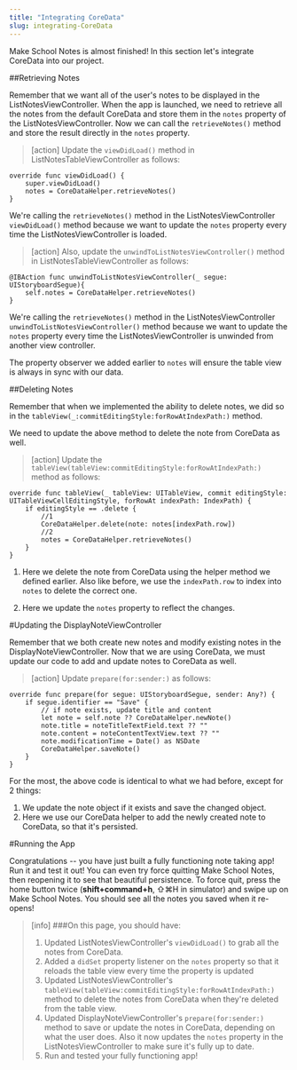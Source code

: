 ```yaml
---
title: "Integrating CoreData"
slug: integrating-CoreData
---
```


Make School Notes is almost finished! In this section let's integrate CoreData into our project.

##Retrieving Notes

Remember that we want all of the user's notes to be displayed in the ListNotesViewController. When the app is launched, we need to retrieve all the notes from the default CoreData and store them in the `notes` property of the ListNotesViewController.
Now we can call the `retrieveNotes()` method and store the result directly in the `notes` property.

> [action]
Update the `viewDidLoad()` method in ListNotesTableViewController as follows:
>
    override func viewDidLoad() {
     	super.viewDidLoad()
    	notes = CoreDataHelper.retrieveNotes()
    }

We're calling the `retrieveNotes()` method in the ListNotesViewController `viewDidLoad()` method because we want to update the `notes` property every time the ListNotesViewController is loaded.

> [action]
Also, update the `unwindToListNotesViewController()` method in ListNotesTableViewController as follows:
>
    @IBAction func unwindToListNotesViewController(_ segue: UIStoryboardSegue){
        self.notes = CoreDataHelper.retrieveNotes()
    }

We're calling the `retrieveNotes()` method in the ListNotesViewController `unwindToListNotesViewController()` method because we want to update the `notes` property every time the ListNotesViewController is unwinded from another view controller.

The property observer we added earlier to `notes` will ensure the table view is always in sync with our data.

##Deleting Notes

Remember that when we implemented the ability to delete notes, we did so in the
`tableView(_:commitEditingStyle:forRowAtIndexPath:)` method.

We need to update the above method to delete the note from CoreData as well.

> [action]
Update the `tableView(tableView:commitEditingStyle:forRowAtIndexPath:)` method as follows:
>
    override func tableView(_ tableView: UITableView, commit editingStyle: UITableViewCellEditingStyle, forRowAt indexPath: IndexPath) {
    	if editingStyle == .delete {
	  	 	//1
    		CoreDataHelper.delete(note: notes[indexPath.row])
    		//2
    		notes = CoreDataHelper.retrieveNotes()
    	}
    }

1. Here we delete the note from CoreData using the helper method we defined earlier. Also like before, we use the `indexPath.row` to index into `notes` to delete the correct one.

2. Here we update the `notes` property to reflect the changes.

#Updating the DisplayNoteViewController

Remember that we both create new notes and modify existing notes in the DisplayNoteViewController. Now that we are using CoreData, we must update our code to add and update notes to CoreData as well.

> [action]
Update `prepare(for:sender:)` as follows:
>
    override func prepare(for segue: UIStoryboardSegue, sender: Any?) {
        if segue.identifier == "Save" {
            // if note exists, update title and content
            let note = self.note ?? CoreDataHelper.newNote()
            note.title = noteTitleTextField.text ?? ""
            note.content = noteContentTextView.text ?? ""
            note.modificationTime = Date() as NSDate
            CoreDataHelper.saveNote()
        }
    }

For the most, the above code is identical to what we had before, except for 2 things:

1. We update the note object if it exists and save the changed object.
2. Here we use our CoreData helper to add the newly created note to CoreData, so that it's persisted.

#Running the App

Congratulations -- you have just built a fully functioning note taking app! Run it and test it out! You can even try force quitting Make School Notes, then reopening it to see that beautiful persistence. To force quit, press the home button twice (**shift+command+h**, ⇧⌘H in simulator) and swipe up on Make School Notes. You should see all the notes you saved when it re-opens!

>[info]
>###On this page, you should have:
>
>1. Updated ListNotesViewController's `viewDidLoad()` to grab all the notes from CoreData.
>2. Added a `didSet` property listener on the `notes` property so that it reloads the table view every time the property is updated
>3. Updated ListNotesViewController's `tableView(tableView:commitEditingStyle:forRowAtIndexPath:)` method to delete the notes from CoreData when they're deleted from the table view.
>4. Updated DisplayNoteViewController's `prepare(for:sender:)` method to save or update the notes in CoreData, depending on what the user does. Also it now updates the `notes` property in the ListNotesViewController to make sure it's fully up to date.
>5. Run and tested your fully functioning app!
